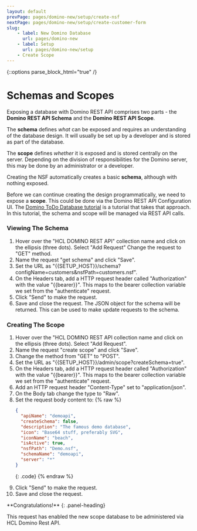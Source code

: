 ```yaml
---
layout: default
prevPage: pages/domino-new/setup/create-nsf
nextPage: pages/domino-new/setup/create-customer-form
slug:
    - label: New Domino Database
      url: pages/domino-new
    - label: Setup
      url: pages/domino-new/setup
    - Create Scope
---
```


{::options parse_block_html="true" /}

# Schemas and Scopes

Exposing a database with Domino REST API comprises two parts - the **Domino REST API Schema** and the **Domino REST API Scope**.

The **schema** defines _what_ can be exposed and requires an understanding of the database design. It will usually be set up by a developer and is stored as part of the database.

The **scope** defines _whether_ it is exposed and is stored centrally on the server. Depending on the division of responsibilities for the Domino server, this may be done by an administrator or a developer.

Creating the NSF automatically creates a basic **schema**, although with nothing exposed.

Before we can continue creating the design programmatically, we need to expose a **scope**. This could be done via the Domino REST API Configuration UI. The [Domino ToDo Database tutorial](../../todo/index.md) is a tutorial that takes that approach. In this tutorial, the schema and scope will be managed via REST API calls.


### Viewing The Schema

1. Hover over the "HCL DOMINO REST API" collection name and click on the ellipsis (three dots). Select "Add Request" Change the request to "GET" method.
2. Name the request "get schema" and click "Save".
3. Set the URL as "&#123;&#123;SETUP_HOST&#125;&#125;/schema?configName=customers&nsfPath=customers.nsf".
4. On the Headers tab, add a HTTP request header called "Authorization" with the value "&#123;&#123;bearer&#125;&#125;". This maps to the bearer collection variable we set from the "authenticate" request.
5. Click "Send" to make the request.
6. Save and close the request. The JSON object for the schema will be returned. This can be used to make update requests to the schema.

### Creating The Scope

1. Hover over the "HCL DOMINO REST API collection name and click on the ellipsis (three dots). Select "Add Request".
2. Name the request "create scope" and click "Save".
3. Change the method from "GET" to "POST".
4. Set the URL as "&#123;&#123;SETUP_HOST&#125;&#125;/admin/scope?createSchema=true".
5. On the Headers tab, add a HTTP request header called "Authorization" with the value "&#123;&#123;bearer&#125;&#125;". This maps to the bearer collection variable we set from the "authenticate" request.
6. Add an HTTP request header "Content-Type" set to "application/json".
7. On the Body tab change the type to "Raw".
8. Set the request body content to:
   {% raw %}
    ~~~json
    {
      "apiName": "demoapi",
      "createSchema": false,
      "description": "The famous demo database",
      "icon": "Base64 stuff, preferably SVG",
      "iconName": "beach",
      "isActive": true,
      "nsfPath": "Demo.nsf",
      "schemaName": "demoapi",
      "server": "*" 
    }
    ~~~
    {: .code}
    {% endraw %}
    <p/>    
9. Click "Send" to make the request.
10. Save and close the request.

<div class="panel panel-success">
**Congratulations!**
{: .panel-heading}
<div class="panel-body">

This request has enabled the new scope database to be administered via HCL Domino Rest API.
</div>
</div>
